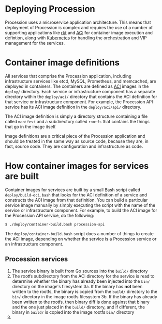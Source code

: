 # Deploying Procession

Procession uses a microservice application architecture. This means that deployment
of Procession is complex and requires the use of a number of supporting applications
like [rkt](https://github.com/coreos/rkt) and
[ACi](https://github.com/appc/spec/blob/master/spec/aci.md) for container image
execution and defintion, along with [Kubernetes](https://kubernetes.io/) for
handling the orchestration and VIP management for the services.

# Container image definitions

All services that comprise the Procession application, including infrastructure
services like etcd, MySQL, Prometheus, and memcached, are deployed in
containers. The containers are defined as
[ACI](https://github.com/appc/spec/blob/master/spec/aci.md) images in the
`deploy/` directory. Each service or infrastructure component has a separate
directory within the `deploy/aci/` directory that contains the ACI definition
for that service or infrastructure component. For example, the Procession API
service has its ACI image definition in the `deploy/aci/api/` directory.

The ACI image definition is simply a directory structure containing a file
called `manifest` and a subdirectory called `rootfs` that contains the things
that go in the image itself.

Image definitions are a critical piece of the Procession application and should be
treated in the same way as source code, because they are, in fact, source code.
They are configuration and infrastructure as code.

# How container images for services are built

Container images for services are built by a small Bash script called
`deploy/build-oci.bash` that looks for the ACI definition of a service and
constructs the ACI image from that definition. You can build a particular
service image manually by simply executing the script with the name of the
service or infrastructure component. For example, to build the ACI image for
the Procession API service, do the following:

```bash
$ ./deploy/container-build.bash procession-api
```

The `deploy/container-build.bash` script does a number of things to create the
ACI image, depending on whether the service is a Procession service or an
infrastructure component.

## Procession services

1.  The service binary is built from Go sources into the `build/` directory
2.  The rootfs subdirectory from the ACI directory for the service is read to
    determine whether the binary has already been injected into the `bin/`
    directory on the image's filesystem
3a. If the binary has **not** been written to the rootfs, the binary is copied
    from the `build/` directory to the `bin/` directory in the image rootfs
    filesystem
3b. If the binary has already been written to the rootfs, then binary diff is
    done against that binary and the one just placed in the `build/` directory,
    and if different, the binary in `build/` is copied into the image rootfs
    `bin/` directory
4.  
